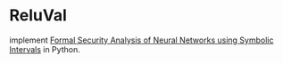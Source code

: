 # ReluVal
implement [Formal Security Analysis of Neural Networks using Symbolic Intervals](https://arxiv.org/pdf/1804.10829.pdf) in Python.

